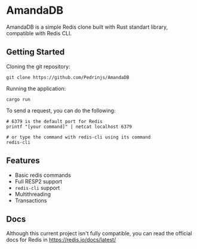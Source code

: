 # AmandaDB
AmandaDB is a simple Redis clone built with Rust standart library, compatible with Redis CLI.

## Getting Started

Cloning the git repository:
```
git clone https://github.com/Pedrinjs/AmandaDB
```

Running the application:
```
cargo run
```

To send a request, you can do the following:
```
# 6379 is the default port for Redis
printf "[your command]" | netcat localhost 6379

# or type the command with redis-cli using its command
redis-cli
```

## Features
- Basic redis commands
- Full RESP2 support
- `redis-cli` support
- Multithreading
- Transactions

## Docs
Although this current project isn't fully compatible, you can read the official docs for Redis in <https://redis.io/docs/latest/>

